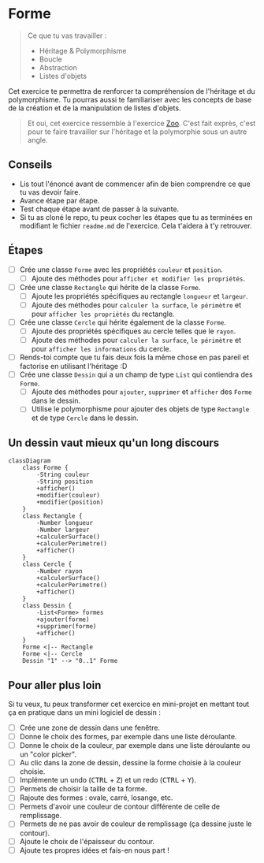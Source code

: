 # Forme

> Ce que tu vas travailler :
> - Héritage & Polymorphisme
> - Boucle
> - Abstraction
> - Listes d'objets

Cet exercice te permettra de renforcer ta compréhension de l'héritage et du polymorphisme.
Tu pourras aussi te familiariser avec les concepts de base de la création et de la manipulation de listes d'objets.

> Et oui, cet exercice ressemble à l'exercice [Zoo](../zoo). C'est fait exprès, c'est pour te faire travailler sur l'héritage et la polymorphie sous un autre angle.

## Conseils

- Lis tout l'énoncé avant de commencer afin de bien comprendre ce que tu vas devoir faire.
- Avance étape par étape.
- Test chaque étape avant de passer à la suivante.
- Si tu as cloné le repo, tu peux cocher les étapes que tu as terminées en modifiant le fichier `readme.md` de l'exercice. Cela t'aidera à t'y retrouver.

## Étapes

- [ ] Crée une classe `Forme` avec les propriétés `couleur` et `position`.
    - [ ] Ajoute des méthodes pour `afficher et modifier les propriétés`.
- [ ] Crée une classe `Rectangle` qui hérite de la classe `Forme`.
    - [ ] Ajoute les propriétés spécifiques au rectangle `longueur` et `largeur`.
    - [ ] Ajoute des méthodes pour `calculer la surface`, `le périmètre` et pour `afficher les propriétés` du rectangle.
- [ ] Crée une classe `Cercle` qui hérite également de la classe `Forme`.
    - [ ] Ajoute des propriétés spécifiques au cercle telles que le `rayon`.
    - [ ] Ajoute des méthodes pour `calculer la surface`, `le périmètre` et pour `afficher les informations` du cercle.
- [ ] Rends-toi compte que tu fais deux fois la même chose en pas pareil et factorise en utilisant l'héritage :D
- [ ] Crée une classe `Dessin` qui a un champ de type `List` qui contiendra des `Forme`.
    - [ ] Ajoute des méthodes pour `ajouter`, `supprimer` et `afficher` des `Forme` dans le dessin.
    - [ ] Utilise le polymorphisme pour ajouter des objets de type `Rectangle` et de type `Cercle` dans le dessin.

## Un dessin vaut mieux qu'un long discours

```mermaid
classDiagram
    class Forme {
        -String couleur
        -String position
        +afficher()
        +modifier(couleur)
        +modifier(position)
    }
    class Rectangle {
        -Number longueur
        -Number largeur
        +calculerSurface()
        +calculerPerimetre()
        +afficher()
    }
    class Cercle {
        -Number rayon
        +calculerSurface()
        +calculerPerimetre()
        +afficher()
    }
    class Dessin {
        -List<Forme> formes
        +ajouter(forme)
        +supprimer(forme)
        +afficher()
    }
    Forme <|-- Rectangle
    Forme <|-- Cercle
    Dessin "1" --> "0..1" Forme

```



## Pour aller plus loin

Si tu veux, tu peux transformer cet exercice en mini-projet en mettant tout ça en pratique dans un mini logiciel de dessin :

- [ ] Crée une zone de dessin dans une fenêtre.
- [ ] Donne le choix des formes, par exemple dans une liste déroulante.
- [ ] Donne le choix de la couleur, par exemple dans une liste déroulante ou un "color picker".
- [ ] Au clic dans la zone de dessin, dessine la forme choisie à la couleur choisie.
- [ ] Implémente un undo (<kbd>CTRL</kbd> + <kbd>Z</kbd>) et un redo (<kbd>CTRL</kbd> + <kbd>Y</kbd>).
- [ ] Permets de choisir la taille de ta forme.
- [ ] Rajoute des formes : ovale, carré, losange, etc.
- [ ] Permets d'avoir une couleur de contour différente de celle de remplissage.
- [ ] Permets de ne pas avoir de couleur de remplissage (ça dessine juste le contour).
- [ ] Ajoute le choix de l'épaisseur du contour.
- [ ] Ajoute tes propres idées et fais-en nous part !
